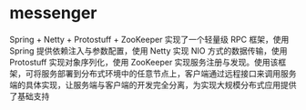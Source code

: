# messenger

Spring + Netty + Protostuff + ZooKeeper 实现了一个轻量级 RPC 框架，使用 Spring 提供依赖注入与参数配置，使用 Netty 实现 NIO 方式的数据传输，使用 Protostuff 实现对象序列化，使用 ZooKeeper 实现服务注册与发现。使用该框架，可将服务部署到分布式环境中的任意节点上，客户端通过远程接口来调用服务端的具体实现，让服务端与客户端的开发完全分离，为实现大规模分布式应用提供了基础支持
